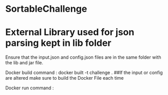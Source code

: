 # SortableChallenge
# External Library used for json parsing kept in lib folder
Ensure that the input.json and config.json files are in the same folder with the lib and jar file.

Docker build command :
 docker built -t challenge .
##If the input or config are altered make sure to build the Docker File each time

Docker run command :

